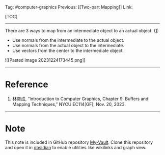 Tag: #computer-graphics 
Previous: [[Two-part Mapping]]
Link: 

[TOC]

---

There are 3 ways to map from an intermediate object to an actual object: (<u>1</u>)

- Use normals from the intermediate to the actual object.
- Use normals from the actual object to the intermediate.
- Use vectors from the center to the intermediate object.

![[Pasted image 20231224173445.png]]

---

# Reference

1. 林奕成, “Introduction to Computer Graphics, Chapter 9: Buffers and Mapping Techniques,” NYCU EC114[GF], Nov. 20, 2023.

---

# Note

This note is included in GitHub repository [My-Vault](https://github.com/LittleD3092/My-Vault.git). Clone this repository and open it in [obsidian](https://obsidian.md/) to enable utilities like wikilinks and graph view.